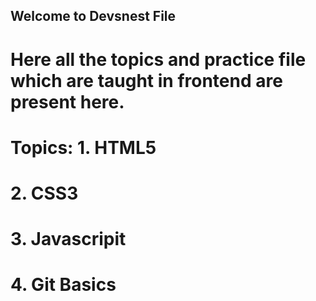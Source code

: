 ## Welcome to Devsnest File
# Here all the topics and practice file which are taught in frontend are present here.
# Topics: 1. HTML5
#         2. CSS3
#         3. Javascripit
#         4. Git Basics